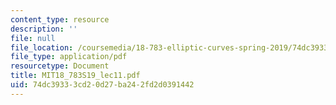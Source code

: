 ```yaml
---
content_type: resource
description: ''
file: null
file_location: /coursemedia/18-783-elliptic-curves-spring-2019/74dc39333cd20d27ba242fd2d0391442_MIT18_783S19_lec11.pdf
file_type: application/pdf
resourcetype: Document
title: MIT18_783S19_lec11.pdf
uid: 74dc3933-3cd2-0d27-ba24-2fd2d0391442
---
```

